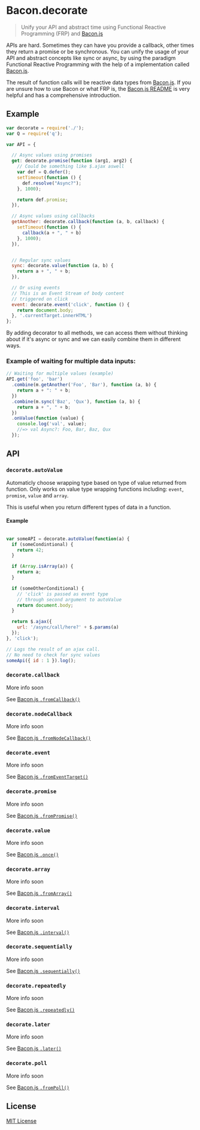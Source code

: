 # Bacon.decorate

> Unify your API and abstract time using Functional Reactive Programming (FRP) and [Bacon.js](https://github.com/baconjs/bacon.js)

APIs are hard. Sometimes they can have you provide a callback,
other times they return a promise or be synchronous. You
can unify the usage of your API and abstract concepts like
sync or async, by using the paradigm Functional Reactive Programming
with the help of a implementation called [Bacon.js](https://github.com/baconjs/bacon.js).

The result of function calls will be reactive data types
from [Bacon.js](https://github.com/baconjs/bacon.js). If you
are unsure how to use Bacon or what FRP is, the
[Bacon.js README](https://github.com/baconjs/bacon.js) is very helpful
and has a comprehensive introduction.

## Example

```javascript
var decorate = require('./');
var Q = require('q');

var API = {

  // Async values using promises
  get: decorate.promise(function (arg1, arg2) {
    // Could be something like $.ajax aswell
    var def = Q.defer();
    setTimeout(function () {
      def.resolve("Async?");
    }, 1000);

    return def.promise;
  }),

  // Async values using callbacks
  getAnother: decorate.callback(function (a, b, callback) {
    setTimeout(function () {
      callback(a + ", " + b)
    }, 1000);
  }),


  // Regular sync values
  sync: decorate.value(function (a, b) {
    return a + ", " + b;
  }),

  // Or using events
  // This is an Event Stream of body content
  // triggered on click
  event: decorate.event('click', function () {
    return document.body;
  }, '.currentTarget.innerHTML')
};
```

By adding decorator to all methods, we can access them
without thinking about if it's async or sync and we
can easily combine them in different ways.

### Example of waiting for multiple data inputs:

```javascript
// Waiting for multiple values (example)
API.get('foo', 'bar')
  .combine(m.getAnother('Foo', 'Bar'), function (a, b) {
    return a + ": " + b;
  })
  .combine(m.sync('Baz', 'Qux'), function (a, b) {
    return a + ", " + b;
  })
  .onValue(function (value) {
    console.log('val', value);
    //=> val Async?: Foo, Bar, Baz, Qux
  });
```

## API

### ```decorate.autoValue```
Automaticly choose wrapping type based on type of value returned
from function. Only works on value type wrapping functions including:
`event`, `promise`, `value` and `array`.

This is useful when you return different types of data in a function.

#### Example

```javascript

var someAPI = decorate.autoValue(function(a) {
  if (someCondintional) {
    return 42;
  }

  if (Array.isArray(a)) {
    return a;
  }

  if (someOtherConditional) {
    // 'click' is passed as event type
    // through second argument to autoValue
    return document.body;
  }

  return $.ajax({
    url: '/async/call/here?' + $.params(a)
  });
}, 'click');

// Logs the result of an ajax call.
// No need to check for sync values
someApi({ id : 1 }).log();

```


### ```decorate.callback```
More info soon

See [Bacon.js `.fromCallback()`](https://github.com/baconjs/bacon.js#bacon-fromcallback)

### ```decorate.nodeCallback```
More info soon

See [Bacon.js `.fromNodeCallback()`](https://github.com/baconjs/bacon.js#bacon-fromnodecallback)


### ```decorate.event```
More info soon

See [Bacon.js `.fromEventTarget()`](https://github.com/baconjs/bacon.js#bacon-fromeventtarget)

### ```decorate.promise```
More info soon

See [Bacon.js `.fromPromise()`](https://github.com/baconjs/bacon.js#bacon-frompromise)

### ```decorate.value```
More info soon

See [Bacon.js `.once()`](https://github.com/baconjs/bacon.js#bacon-once)

### ```decorate.array```
More info soon

See [Bacon.js `.fromArray()`](https://github.com/baconjs/bacon.js#bacon-fromarray)

### ```decorate.interval```
More info soon

See [Bacon.js `.interval()`](https://github.com/baconjs/bacon.js#bacon-interval)


### ```decorate.sequentially```
More info soon

See [Bacon.js `.sequentially()`](https://github.com/baconjs/bacon.js#bacon-sequentially)


### ```decorate.repeatedly```
More info soon

See [Bacon.js `.repeatedly()`](https://github.com/baconjs/bacon.js#bacon-repeatedly)


### ```decorate.later```
More info soon

See [Bacon.js `.later()`](https://github.com/baconjs/bacon.js#bacon-later)


### ```decorate.poll```
More info soon

See [Bacon.js `.fromPoll()`](https://github.com/baconjs/bacon.js#bacon-frompoll)

## License

[MIT License](http://en.wikipedia.org/wiki/MIT_License)



